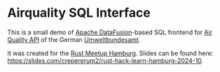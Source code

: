 # Airquality SQL Interface

This is a small demo of [Apache DataFusion]-based SQL frontend for [Air Quality API] of the German [Umweltbundesamt].

It was created for the [Rust Meetup Hamburg]. Slides can be found here: <https://slides.com/crepererum2/rust-hack-learn-hamburg-2024-10>.


[Air Quality API]: https://www.umweltbundesamt.de/daten/luft/luftdaten/doc
[Apache DataFusion]: https://datafusion.apache.org/
[Rust Meetup Hamburg]: https://www.meetup.com/rust-meetup-hamburg/
[Umweltbundesamt]: https://www.umweltbundesamt.de/
